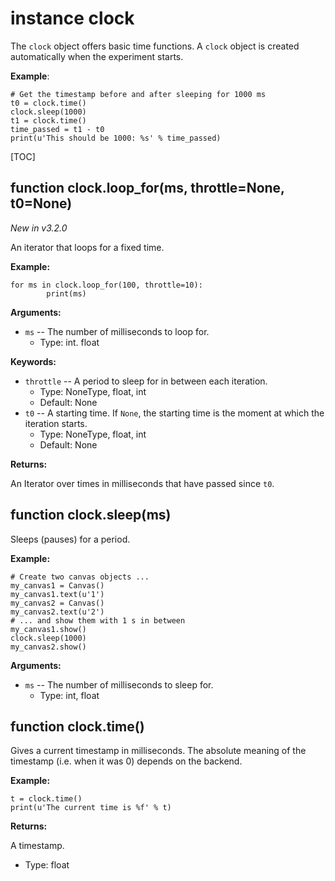 <div class="ClassDoc YAMLDoc" id="clock" markdown="1">

# instance __clock__

The `clock` object offers basic time functions. A `clock` object is
created automatically when the experiment starts.

__Example__:

~~~ .python
# Get the timestamp before and after sleeping for 1000 ms
t0 = clock.time()
clock.sleep(1000)
t1 = clock.time()
time_passed = t1 - t0
print(u'This should be 1000: %s' % time_passed)
~~~

[TOC]

<div class="FunctionDoc YAMLDoc" id="clock-loop_for" markdown="1">

## function __clock\.loop\_for__\(ms, throttle=None, t0=None\)

*New in v3.2.0*

An iterator that loops for a fixed time.

__Example:__

~~~ .python
for ms in clock.loop_for(100, throttle=10):
        print(ms)
~~~

__Arguments:__

- `ms` -- The number of milliseconds to loop for.
	- Type: int. float

__Keywords:__

- `throttle` -- A period to sleep for in between each iteration.
	- Type: NoneType, float, int
	- Default: None
- `t0` -- A starting time. If `None`, the starting time is the moment at which the iteration starts.
	- Type: NoneType, float, int
	- Default: None

__Returns:__

An Iterator over times in milliseconds that have passed since `t0`.

</div>

<div class="FunctionDoc YAMLDoc" id="clock-sleep" markdown="1">

## function __clock\.sleep__\(ms\)

Sleeps (pauses) for a period.

__Example:__

~~~ .python
# Create two canvas objects ...
my_canvas1 = Canvas()
my_canvas1.text(u'1')
my_canvas2 = Canvas()
my_canvas2.text(u'2')
# ... and show them with 1 s in between
my_canvas1.show()
clock.sleep(1000)
my_canvas2.show()
~~~

__Arguments:__

- `ms` -- The number of milliseconds to sleep for.
	- Type: int, float

</div>

<div class="FunctionDoc YAMLDoc" id="clock-time" markdown="1">

## function __clock\.time__\(\)

Gives a current timestamp in milliseconds. The absolute meaning of the timestamp (i.e. when it was 0) depends on the backend.

__Example:__

~~~ .python
t = clock.time()
print(u'The current time is %f' % t)
~~~

__Returns:__

A timestamp.

- Type: float

</div>

</div>

